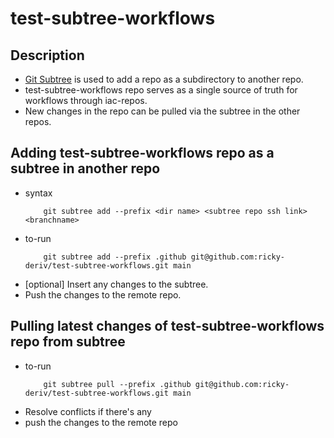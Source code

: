 # test-subtree-workflows

## Description
- [Git Subtree](https://gist.github.com/SKempin/b7857a6ff6bddb05717cc17a44091202) is used to add a repo as a subdirectory to another repo. 
- test-subtree-workflows repo serves as a single source of truth for workflows through iac-repos.
- New changes in the repo can be pulled via the subtree in the other repos.

## Adding test-subtree-workflows repo as a subtree in another repo
- syntax
    ```
        git subtree add --prefix <dir name> <subtree repo ssh link> <branchname>
    ```
- to-run
    ```
        git subtree add --prefix .github git@github.com:ricky-deriv/test-subtree-workflows.git main
    ```
- [optional] Insert any changes to the subtree.
- Push the changes to the remote repo.

## Pulling latest changes of test-subtree-workflows repo from subtree
- to-run
    ```
        git subtree pull --prefix .github git@github.com:ricky-deriv/test-subtree-workflows.git main
    ```
- Resolve conflicts if there's any
- push the changes to the remote repo

